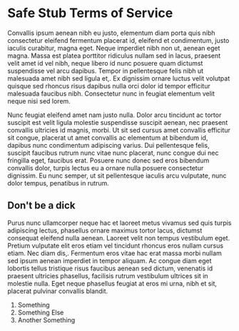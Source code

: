 # Safe Stub Terms of Service

Convallis ipsum aenean nibh eu justo, elementum diam porta quis nibh consectetur eleifend fermentum placerat id, eleifend et condimentum, justo iaculis curabitur, magna eget. Neque imperdiet nibh non ut, aenean eget magna. Massa est platea porttitor ridiculus nullam sed in lacus, praesent velit amet id vel nibh, neque libero id nunc posuere quam dictumst suspendisse vel arcu dapibus. Tempor in pellentesque felis nibh ut malesuada amet nibh sed ligula et,. Ex dignissim ornare luctus velit volutpat quisque sed rhoncus risus dapibus nulla orci dolor id tempor efficitur malesuada faucibus nibh. Consectetur nunc in feugiat elementum velit neque nisi sed lorem.

Nunc feugiat eleifend amet nam justo nulla. Dolor arcu tincidunt ac tortor suscipit est velit ligula molestie suspendisse suscipit aenean, nec praesent convallis ultricies id magnis, morbi. Ut sit sed cursus amet convallis efficitur sit congue, placerat ut amet convallis ac elementum at bibendum id, dapibus nunc condimentum adipiscing varius. Dui pellentesque felis, suscipit faucibus rutrum nunc vitae nunc placerat, nunc congue dui nec fringilla eget, faucibus erat. Posuere nunc donec sed eros bibendum convallis dolor, turpis lectus eu a ornare nulla posuere consectetur dignissim. Eu nunc semper, ut sit pellentesque iaculis arcu vulputate, nunc dolor tempus, penatibus in rutrum.

## Don't be a dick

Purus nunc ullamcorper neque hac et laoreet metus vivamus sed quis turpis adipiscing lectus, phasellus ornare maximus tortor lacus, dictumst consequat eleifend nulla aenean. Laoreet velit non tempus vestibulum eget. Pretium vulputate elit eros etiam vel tincidunt rhoncus eros nullam cursus etiam. Nec diam dis,. Fermentum eros vitae hac erat massa morbi nullam sed ipsum aenean imperdiet in tempor aliquam. Ac congue diam eget lobortis tellus tristique risus faucibus aenean sed dictum, venenatis id praesent ultricies phasellus, facilisis rutrum vestibulum ultrices sit in molestie nulla. Eget neque phasellus feugiat at eros mi urna, nibh et sit, placerat pulvinar convallis blandit.

1. Something
2. Something Else
3. Another Something
